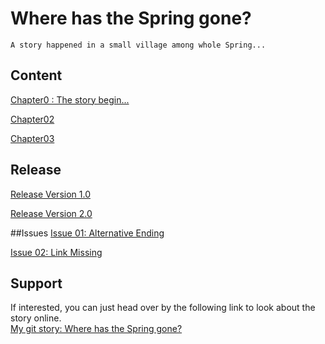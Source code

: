 # Where has the Spring gone?
    A story happened in a small village among whole Spring...
    
## Content
 
[Chapter0 : The story begin...](chapter01.md)

[Chapter02](chapter02.md)

[Chapter03](chapter03.md)
## Release

[Release Version 1.0](https://github.com/WanyitYong/github-story-2019/releases/tag/v1.0)

[Release Version 2.0](https://github.com/WanyitYong/github-story-2019/releases/tag/v2.0)

##Issues
[Issue 01: Alternative Ending](https://github.com/WanyitYong/github-story-2019/issues/1)

[Issue 02: Link Missing](https://github.com/WanyitYong/github-story-2019/issues/2)
## Support
If interested, you can just head over by the following link to look about the story online.<br />
    [My git story: Where has the Spring gone?](https://WanyitYong.github.io/github-story-2019)
